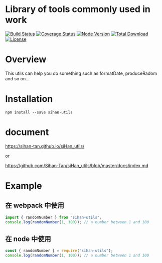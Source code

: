 # Library of tools commonly used in work

[![Build Status](https://travis-ci.org/Sihan-Tan/siHan_utils.svg?branch=master)](https://travis-ci.org/github/Sihan-Tan/siHan_utils)
[![Coverage Status](https://coveralls.io/repos/github/Sihan-Tan/siHan_utils/badge.svg)](https://coveralls.io/github/Sihan-Tan/siHan_utils)
[![Node Version](https://img.shields.io/node/v/sihan-utils)](https://img.shields.io/node/v/sihan-utils)
[![Total Download](https://img.shields.io/npm/dt/sihan-utils)](https://npmcharts.com/compare/sihan-utils)
[![License](https://img.shields.io/badge/license-MIT-brightgreen.svg)](https://github.com/Sihan-Tan/siHan_utils/blob/master/LICENSE)

# Overview

This utils can help you do something such as formatDate, produceRadom and so on...

# Installation

`npm install --save sihan-utils`

# document

https://sihan-tan.github.io/siHan_utils/

or

https://github.com/Sihan-Tan/siHan_utils/blob/master/docs/index.md

# Example

## 在 webpack 中使用

```javascript
import { randomNumber } from "sihan-utils";
console.log(randomNumber(1, 100)); // a number between 1 and 100
```

## 在 node 中使用

```javascript
const { randomNumber } = require("sihan-utils");
console.log(randomNumber(1, 100)); // a number between 1 and 100
```
